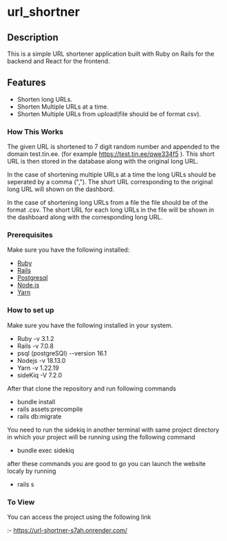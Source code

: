 # url_shortner

## Description
This is a simple URL shortener application built with Ruby on Rails for the backend and React for the frontend.

## Features

- Shorten long URLs.
- Shorten Multiple URLs at a time.
- Shorten Multiple URLs from upload(file should be of format csv).

### How This Works

The given URL is shortened to 7 digit random number and appended to the domain test.tin.ee. (for example https://test.tin.ee/qwe334f5 ). This short URL is then stored in the database along with the original long URL. 

In the case of shortening multiple URLs at a time the long URLs should be seperated by a comma (","). The short URL corresponding to the original long URL will shown on the dashbord.

In the case of shortening long URLs from a file the file should be of the format .csv. The short URL for each long URLs in the file will be shown in the dashboard along with the corresponding long URL.


### Prerequisites

Make sure you have the following installed:

- [Ruby](https://www.ruby-lang.org/en/documentation/installation/)
- [Rails](https://guides.rubyonrails.org/getting_started.html#installing-rails)
- [Postgresql](https://www.postgresql.org/download/)
- [Node.js](https://nodejs.org/en/download/)
- [Yarn](https://yarnpkg.com/getting-started/install)

### How to set up

Make sure you have the following installed in your system. 

- Ruby -v 3.1.2
- Rails -v 7.0.8
- psql (postgreSQl) --version 16.1
- Nodejs -v 18.13.0
- Yarn -v 1.22.19
- sideKiq -V 7.2.0


After that clone the repository and run following commands

- bundle install
- rails assets:precompile
- rails db:migrate
 
 You need to run the sidekiq in another terminal with same project directory in which your project will be running using the following command

 - bundle exec sidekiq

 
 after these commands you are good to go you can launch the website localy by running 

- rails s 


### To View

You can access the project using the following link 

:- https://url-shortner-s7ah.onrender.com/

